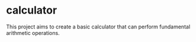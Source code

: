# calculator
This project aims to create a basic calculator that can perform fundamental arithmetic operations.
